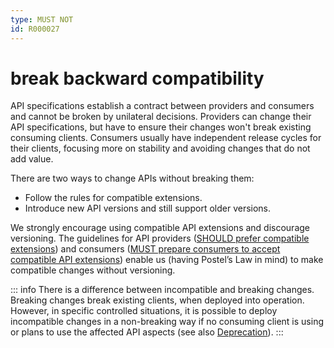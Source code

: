 ```yaml
---
type: MUST NOT
id: R000027
---
```


# break backward compatibility

API specifications establish a contract between providers and consumers and cannot be broken by unilateral decisions.
Providers can change their API specifications, but have to ensure their changes won't break existing consuming clients.
Consumers usually have independent release cycles for their clients, focusing more on stability and avoiding changes that do not add value.

There are two ways to change APIs without breaking them:

- Follow the rules for compatible extensions.
- Introduce new API versions and still support older versions.

We strongly encourage using compatible API extensions and discourage versioning.
The guidelines for API providers ([SHOULD prefer compatible extensions](@guidelines/R000028)) and consumers ([MUST prepare consumers to accept compatible API extensions](@guidelines/R000029)) enable us (having Postel’s Law in mind) to make compatible changes without versioning.

::: info
There is a difference between incompatible and breaking changes. Breaking changes break existing clients, when deployed into operation.
However, in specific controlled situations, it is possible to deploy incompatible changes in a non-breaking way if no consuming client is using or plans to use the affected API aspects (see also [Deprecation](../030_Deprecation/index.md)).
:::
